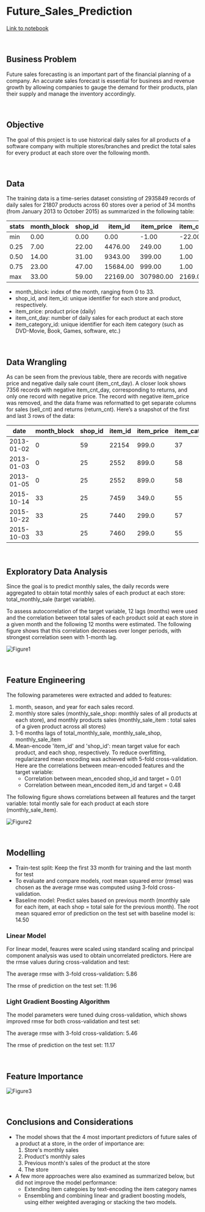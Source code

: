 # Future_Sales_Prediction
[Link to notebook](https://github.com/MahsaShokouhi/Future_Sales_Prediction/blob/master/Future_Sales_Prediction.ipynb)

<br>

## Business Problem

Future sales forecasting is an important part of the financial planning of a company. An accurate sales forecast is essential for business and revenue growth by allowing companies to gauge the demand for their products, plan their supply and manage the inventory accordingly. 

<br>

## Objective

The goal of this project is to use historical daily sales for all products of a software company with multiple stores/branches and predict the total sales for every product at each store over the following month.

<br>

## Data

The training data is a time-series dataset consisting of 2935849 records of daily sales for 21807 products across 60 stores over a period of 34 months (from January 2013 to October 2015) as summarized in the following table:

stats | month_block |	shop_id |	item_id |	item_price |	item_cnt_day |	item_category_id
----- | ----------- |  ------- |  ------ |  --------- |  ------------ |  ----------------
min |	0.00 |	0.00 |	0.00 |	-1.00 |	-22.00 |	0.00
0.25 |	7.00 |	22.00 |	4476.00 |	249.00 |	1.00 |	28.00
0.50 |	14.00 |	31.00 |	9343.00 |	399.00 |	1.00 |	40.00
0.75 |	23.00 |	47.00 |	15684.00 |	999.00 |	1.00 |	55.00
max |	33.00 |	59.00 |	22169.00 |	307980.00 |	2169.0 |0	83.00

- month_block: index of the month, ranging from 0 to 33.
- shop_id, and item_id: unique identifier for each store and product, respectively.
- item_price: product price (daily)
- item_cnt_day: number of daily sales for each product at each store
- item_category_id: unique identifier for each item category (such as DVD-Movie, Book, Games, software, etc.)

<br>

## Data Wrangling

As can be seen from the previous table, there are records with negative price and negative daily sale count (item_cnt_day). A closer look shows 7356 records with negative item_cnt_day, corresponding to returns, and only one record with negative price. 
The record with negative item_price was removed, and the data frame was reformatted to get separate columns for sales (sell_cnt) and returns (return_cnt). Here’s a snapshot of the first and last 3 rows of the data:

date    |	month_block |	shop_id |	item_id |	item_price |	item_category_id |	return_cnt |	sell_cnt
------- |  ---------- | ------- | ------- | ---------- |  ---------------- |  ---------- |  --------
2013-01-02 |	0 |	59 |	22154 |	999.0 |	37 |	0.0 |	1.0
2013-01-03 |	0 |	25 |	2552 |	899.0 |	58 |	0.0 |	1.0
2013-01-05 |	0 |	25 |	2552 |	899.0 |	58 |	1.0 |	0.0
2015-10-14 |	33 |	25 |	7459 |	349.0 |	55 |	0.0 |	1.0
2015-10-22 |	33 |	25 |	7440 |	299.0 |	57 |	0.0 |	1.0
2015-10-03 |	33 |	25 |	7460 |	299.0 |	55 |	0.0 |	1.0

<br>

## Exploratory Data Analysis

Since the goal is to predict monthly sales, the daily records were aggregated to obtain total monthly sales of each product at each store: total_monthly_sale (target variable).

To assess autocorrelation of the target variable, 12 lags (months) were used and the correlation between total sales of each product sold at each store in a given month and the following 12 months were estimated.  The following figure shows that this correlation decreases over longer periods, with strongest correlation seen with 1-month lag.

![Figure1](/images/fig1.png)

<br>

## Feature Engineering

The following parameteres were extracted and added to features:
1. month, season, and year for each sales record.
2. monthly store sales (monthly_sale_shop: monthly sales of all products at each store), and monthly products sales (monthly_sale_item : total sales of a given product across all stores)
3. 1-6 months lags of total_monthly_sale, monthly_sale_shop, monthly_sale_item
4. Mean-encode 'item_id' and 'shop_id': mean target value for each product, and each shop, respectively. To reduce overfitting, regularizared mean encoding was achieved with 5-fold cross-validation. 
Here are the correlations between mean-encoded features and the target variable: 
    * Correlation between mean_encoded shop_id and target = 0.01
    * Correlation between mean_encoded item_id and target = 0.48

The following figure shows correlations between all features and the target variable: total montly sale for each product at each store (monthly_sale_item).

![Figure2](/images/fig2.png)

<br>

## Modelling

- Train-test split: Keep the first 33 month for training and the last month for test
- To evaluate and compare models, root mean squared error (rmse) was chosen as the average rmse was computed using 3-fold cross-validation. 
- Baseline model: Predict sales based on previous month (monthly sale for each item, at each shop = total sale for the previous month). The root mean squared error of prediction on the test set with baseline model is: 14.50

### Linear Model
For linear model, feaures were scaled using standard scaling and principal component analysis was used to obtain uncorrelated predictors. Here are the rmse values during cross-validation and test:

The average rmse with 3-fold cross-validation: 5.86

The rmse of prediction on the test set: 11.96

### Light Gradient Boosting Algorithm
The model parameters were tuned duing cross-validation, which shows improved rmse for both cross-validation and test set:

The average rmse with 3-fold cross-validation: 5.46

The rmse of prediction on the test set: 11.17

<br>

## Feature Importance

![Figure3](/images/fig3.png)

<br>

## Conclusions and Considerations

- The model shows that the 4 most important predictors of future sales of a product at a store, in the order of importance are:
   1. Store's monthly sales 
   2. Product's monthly sales
   3. Previous month's sales of the product at the store
   4. The store
- A few more approaches were also examined as summarized below, but did not improve the model performance:
   - Extending item categoies by text-encoding the item category names
   - Ensembling and combining linear and gradient boosting models, using either weighted averaging or stacking the two models.  
